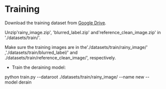 Training
======

Download the training dataset from [Google Drive](https://drive.google.com/drive/folders/1Zhi3nYUdhfBFRpcJzvlBS3-XEgDsCfLc).

Unzip'rainy_image.zip', 'blurred_label.zip' and'reference_clean_image.zip' in './datasets/train/'. 

Make sure the training images are in the'./datasets/train/rainy_image/' ,'./datasets/train/blurred_label/' and ./datasets/train/reference_clean_image/', respectively.

- Train the deraining model:

python train.py --dataroot ./datasets/train/rainy_image/ --name new --model derain
